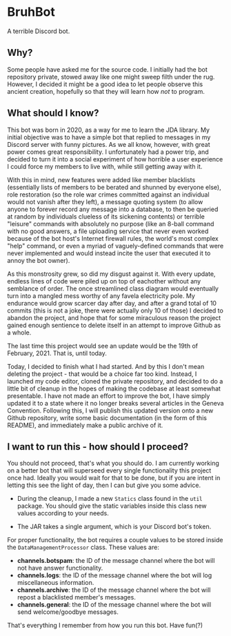# BruhBot
A terrible Discord bot.

## Why?
Some people have asked me for the source code. I initially had the bot repository private, stowed away like one might sweep filth under the rug. However, I decided it might be a good idea to let people observe this ancient creation, hopefully so that they will learn how *not* to program.

## What should I know?
This bot was born in 2020, as a way for me to learn the JDA library. My initial objective was to have a simple bot that replied to messages in my Discord server with funny pictures. As we all know, however, with great power comes great responsibility. I unfortunately had a power trip, and decided to turn it into a social experiment of how horrible a user experience I could force my members to live with, while still getting away with it. 

With this in mind, new features were added like member blacklists (essentially lists of members to be berated and shunned by everyone else), role restoration (so the role war crimes committed against an individual would not vanish after they left), a message quoting system (to allow anyone to forever record any message into a database, to then be queried at random by individuals clueless of its sickening contents) or terrible "leisure" commands with absolutely no purpose (like an 8-ball command with no good answers, a file uploading service that never even worked because of the bot host's Internet firewall rules, the world's most complex "help" command, or even a myriad of vaguely-defined commands that were never implemented and would instead incite the user that executed it to annoy the bot owner). 

As this monstrosity grew, so did my disgust against it. With every update, endless lines of code were piled up on top of eachother without any semblance of order. The once streamlined class diagram would eventually turn into a mangled mess worthy of any favela electricity pole. My endurance would grow scarcer day after day, and after a grand total of 10 commits (this is not a joke, there were actually only 10 of those) I decided to abandon the project, and hope that for some miraculous reason the project gained enough sentience to delete itself in an attempt to improve Github as a whole.

The last time this project would see an update would be the 19th of February, 2021. That is, until today.

Today, I decided to finish what I had started. And by this I don't mean deleting the project - that would be a choice far too kind. Instead, I launched my code editor, cloned the private repository, and decided to do a little bit of cleanup in the hopes of making the codebase at least somewhat presentable. I have not made an effort to improve the bot, I have simply updated it to a state where it no longer breaks several articles in the Geneva Convention. Following this, I will publish this updated version onto a new Github repository, write some basic documentation (in the form of this README), and immediately make a public archive of it.

## I want to run this - how should I proceed?
You should not proceed, that's what you should do. I am currently working on a better bot that will superseed every single functionality this project once had. Ideally you would wait for that to be done, but if you are intent in letting this see the light of day, then I can but give you some advice.

- During the cleanup, I made a new `Statics` class found in the `util` package. You should give the static variables inside this class new values according to your needs.

- The JAR takes a single argument, which is your Discord bot's token.

For proper functionality, the bot requires a couple values to be stored inside the `DataManagementProcessor` class. These values are: 
- **channels.botspam**: the ID of the message channel where the bot will not have answer functionality. 
- **channels.logs**: the ID of the message channel where the bot will log miscellaneous information.
- **channels.archive**: the ID of the message channel where the bot will repost a blacklisted member's messages.
- **channels.general**: the ID of the message channel where the bot will send welcome/goodbye messages.

That's everything I remember from how you run this bot. Have fun(?)
